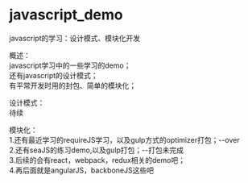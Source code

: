 # javascript_demo<br/>
javascript的学习：设计模式、模块化开发<br/>

概述：<br/>
javascript学习中的一些学习的demo；<br/>
还有javascript的设计模式；<br/>
有平常开发时用的封包、简单的模块化；<br/>

设计模式：<br/>
待续<br/>

模块化：<br/>
1.还有最近学习的requireJS学习，以及gulp方式的optimizer打包；--over<br/>
2.还有seaJS的练习demo,以及gulp打包；--打包未完成<br/>
3.后续的会有react，webpack，redux相关的demo吧；<br/>
4.再后面就是angularJS，backboneJS这些吧<br/>
